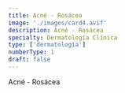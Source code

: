 ```yaml
---
title: Acné - Rosácea
image: './images/card4.avif'
description: Acné - Rosácea
specialty: Dermatología Clínica
type: ['dermatología']
numberType: 1
draft: false
---
```


Acné - Rosácea
